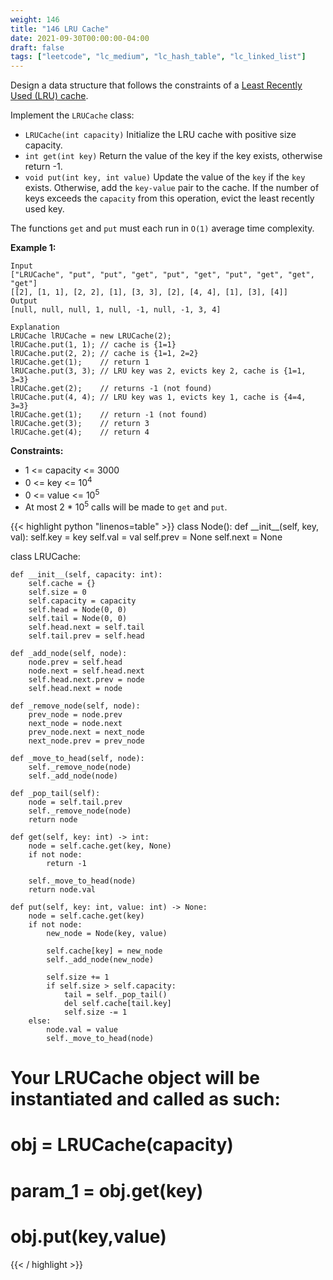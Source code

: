 ```yaml
---
weight: 146
title: "146 LRU Cache"
date: 2021-09-30T00:00:00-04:00
draft: false
tags: ["leetcode", "lc_medium", "lc_hash_table", "lc_linked_list"]
---
```


Design a data structure that follows the constraints of a [Least Recently Used (LRU) cache](https://en.wikipedia.org/wiki/Cache_replacement_policies#LRU).

Implement the `LRUCache` class:
- `LRUCache(int capacity)` Initialize the LRU cache with positive size capacity.
- `int get(int key)` Return the value of the key if the key exists, otherwise return -1.
- `void put(int key, int value)` Update the value of the `key` if the `key` exists. Otherwise, add the `key-value` pair to the cache. If the number of keys exceeds the `capacity` from this operation, evict the least recently used key.

The functions `get` and `put` must each run in `O(1)` average time complexity.

**Example 1:**
```
Input
["LRUCache", "put", "put", "get", "put", "get", "put", "get", "get", "get"]
[[2], [1, 1], [2, 2], [1], [3, 3], [2], [4, 4], [1], [3], [4]]
Output
[null, null, null, 1, null, -1, null, -1, 3, 4]

Explanation
LRUCache lRUCache = new LRUCache(2);
lRUCache.put(1, 1); // cache is {1=1}
lRUCache.put(2, 2); // cache is {1=1, 2=2}
lRUCache.get(1);    // return 1
lRUCache.put(3, 3); // LRU key was 2, evicts key 2, cache is {1=1, 3=3}
lRUCache.get(2);    // returns -1 (not found)
lRUCache.put(4, 4); // LRU key was 1, evicts key 1, cache is {4=4, 3=3}
lRUCache.get(1);    // return -1 (not found)
lRUCache.get(3);    // return 3
lRUCache.get(4);    // return 4
```

**Constraints:**
- 1 <= capacity <= 3000
- 0 <= key <= 10<sup>4</sup>
- 0 <= value <= 10<sup>5</sup>
- At most 2 * 10<sup>5</sup> calls will be made to `get` and `put`.

<div class="tabs"></div>
<div class="tab-content">
<div id="python" class="lang">
{{< highlight python "linenos=table" >}}
class Node():
    def __init__(self, key, val):
        self.key = key
        self.val = val
        self.prev = None
        self.next = None

class LRUCache:

    def __init__(self, capacity: int):
        self.cache = {}
        self.size = 0
        self.capacity = capacity
        self.head = Node(0, 0)
        self.tail = Node(0, 0)
        self.head.next = self.tail
        self.tail.prev = self.head

    def _add_node(self, node):
        node.prev = self.head
        node.next = self.head.next
        self.head.next.prev = node
        self.head.next = node
        
    def _remove_node(self, node):
        prev_node = node.prev
        next_node = node.next
        prev_node.next = next_node
        next_node.prev = prev_node
        
    def _move_to_head(self, node):
        self._remove_node(node)
        self._add_node(node)
    
    def _pop_tail(self):
        node = self.tail.prev
        self._remove_node(node)
        return node
        
    def get(self, key: int) -> int:
        node = self.cache.get(key, None)
        if not node:
            return -1
        
        self._move_to_head(node)
        return node.val

    def put(self, key: int, value: int) -> None:
        node = self.cache.get(key)
        if not node:
            new_node = Node(key, value)

            self.cache[key] = new_node
            self._add_node(new_node)
            
            self.size += 1
            if self.size > self.capacity:
                tail = self._pop_tail()
                del self.cache[tail.key]
                self.size -= 1
        else:
            node.val = value
            self._move_to_head(node)

# Your LRUCache object will be instantiated and called as such:
# obj = LRUCache(capacity)
# param_1 = obj.get(key)
# obj.put(key,value)
{{< / highlight >}}
</div>
</div>
